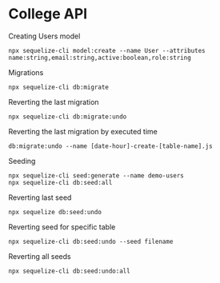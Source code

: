 # College API

Creating Users model

	npx sequelize-cli model:create --name User --attributes name:string,email:string,active:boolean,role:string

Migrations

	npx sequelize-cli db:migrate

Reverting the last migration

	npx sequelize-cli db:migrate:undo

Reverting the last migration by executed time

	db:migrate:undo --name [date-hour]-create-[table-name].js
	
Seeding

	npx sequelize-cli seed:generate --name demo-users
	npx sequelize-cli db:seed:all

Reverting last seed

	npx sequelize db:seed:undo

Reverting seed for specific table

	npx sequelize-cli db:seed:undo --seed filename

Reverting all seeds

	npx sequelize-cli db:seed:undo:all